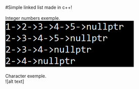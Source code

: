 #Simple linked list made in c++!<br><br>
Integer numbers exemple.<br>
![alt text](https://github.com/gscapucci/Linked-List/blob/master/images/IntExemple.png)<br><br>
Character exemple.<br>
![alt text]
